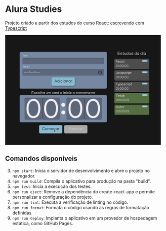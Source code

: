 # Alura Studies

Projeto criado a partir dos estudos do curso [React: escrevendo com Typescript](https://cursos.alura.com.br/course/react-modernizando-escrever-typescript)

![Imagem](./screenshot.png)

## Comandos disponíveis

3. `npm start`: Inicia o servidor de desenvolvimento e abre o projeto no navegador.
4. `npm run build`: Compila o aplicativo para produção na pasta "build".
5. `npm test`: Inicia a execução dos testes.
6. `npm run eject`: Remove a dependência do create-react-app e permite personalizar a configuração do projeto.
7. `npm run lint`: Executa a verificação de linting no código.
8. `npm run format`: Formata o código usando as regras de formatação definidas.
9. `npm run deploy`: Implanta o aplicativo em um provedor de hospedagem estática, como GitHub Pages.
